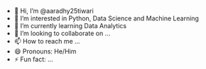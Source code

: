 - 👋 Hi, I’m @aaradhy25tiwari
- 👀 I’m interested in Python, Data Science and Machine Learning
- 🌱 I’m currently learning Data Analytics
- 💞️ I’m looking to collaborate on ...
- 📫 How to reach me ...
- 😄 Pronouns: He/Him
- ⚡ Fun fact: ...

<!---
aaradhy25tiwari/aaradhy25tiwari is a ✨ special ✨ repository because its `README.md` (this file) appears on your GitHub profile.
You can click the Preview link to take a look at your changes.
--->
